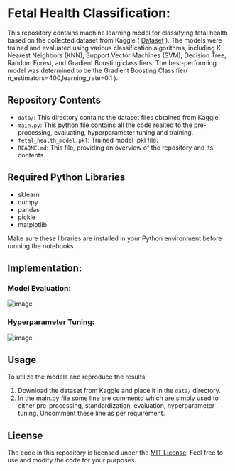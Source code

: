 # Fetal Health Classification:

This repository contains machine learning model for classifying fetal health based on the collected dataset from Kaggle ( [Dataset](https://www.kaggle.com/datasets/andrewmvd/fetal-health-classification) ). The models were trained and evaluated using various classification algorithms, including K-Nearest Neighbors (KNN), Support Vector Machines (SVM), Decision Tree, Random Forest, and Gradient Boosting classifiers. The best-performing model was determined to be the Gradient Boosting Classifier( n_estimators=400,learning_rate=0.1 ).

## Repository Contents

- `data/`: This directory contains the dataset files obtained from Kaggle.
- `main.py`: This python file contains all the code realted to the pre-processing, evaluating, hyperparameter tuning and training.
- `fetal_health_model.pkl`: Trained model .pkl file.
- `README.md`: This file, providing an overview of the repository and its contents.

## Required Python Libraries

- sklearn
- numpy
- pandas
- pickle
- matplotlib

Make sure these libraries are installed in your Python environment before running the notebooks.

## Implementation:

### Model Evaluation:
![image](https://github.com/KishorBalgi/ML-Fetal-Health-Classification/assets/75678927/07be37f5-65e7-4635-ad90-625aa897c43b)


### Hyperparameter Tuning:
![image](https://github.com/KishorBalgi/ML-Fetal-Health-Classification/assets/75678927/f452941e-10cf-4a0a-aa9a-6be9b159ee72)


## Usage

To utilize the models and reproduce the results:

1. Download the dataset from Kaggle and place it in the `data/` directory.
2. In the main.py file some line are commentd which are simply used to either pre-processing, standardization, evaluation, hyperparameter tuning. Uncomment these line as per requirement.

## License

The code in this repository is licensed under the [MIT License](LICENSE). Feel free to use and modify the code for your purposes.

